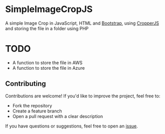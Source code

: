 # SimpleImageCropJS
A simple Image Crop in JavaScript, HTML and [Bootstrap](https://getbootstrap.com/ "Bootstrap"), using [CropperJS](https://www.npmjs.com/package/cropperjs "CropperJS") and storing the file in a folder using PHP

# TODO
- A function to store the file in AWS
- A function to store the file in Azure

 
 ## Contributing

Contributions are welcome! If you'd like to improve the project, feel free to:

- Fork the repository
- Create a feature branch
- Open a pull request with a clear description

If you have questions or suggestions, feel free to open an [issue](https://github.com/deidara9999/SimpleImageCropJS/issues).
